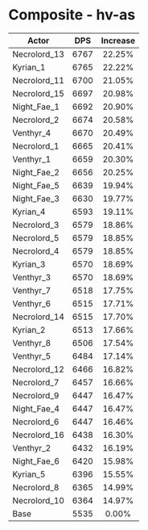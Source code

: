 # Composite - hv-as
| Actor | DPS | Increase |
|---|:---:|:---:|
|Necrolord_13|6767|22.25%|
|Kyrian_1|6765|22.22%|
|Necrolord_11|6700|21.05%|
|Necrolord_15|6697|20.98%|
|Night_Fae_1|6692|20.90%|
|Necrolord_2|6674|20.58%|
|Venthyr_4|6670|20.49%|
|Necrolord_1|6665|20.41%|
|Venthyr_1|6659|20.30%|
|Night_Fae_2|6656|20.25%|
|Night_Fae_5|6639|19.94%|
|Night_Fae_3|6630|19.77%|
|Kyrian_4|6593|19.11%|
|Necrolord_3|6579|18.86%|
|Necrolord_5|6579|18.85%|
|Necrolord_4|6579|18.85%|
|Kyrian_3|6570|18.69%|
|Venthyr_3|6570|18.69%|
|Venthyr_7|6518|17.75%|
|Venthyr_6|6515|17.71%|
|Necrolord_14|6515|17.70%|
|Kyrian_2|6513|17.66%|
|Venthyr_8|6506|17.54%|
|Venthyr_5|6484|17.14%|
|Necrolord_12|6466|16.82%|
|Necrolord_7|6457|16.66%|
|Necrolord_9|6447|16.47%|
|Night_Fae_4|6447|16.47%|
|Necrolord_6|6447|16.46%|
|Necrolord_16|6438|16.30%|
|Venthyr_2|6432|16.19%|
|Night_Fae_6|6420|15.98%|
|Kyrian_5|6396|15.55%|
|Necrolord_8|6365|14.99%|
|Necrolord_10|6364|14.97%|
|Base|5535|0.00%|
